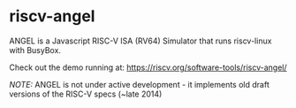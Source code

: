riscv-angel
=====

ANGEL is a Javascript RISC-V ISA (RV64) Simulator that runs riscv-linux with BusyBox.

Check out the demo running at: https://riscv.org/software-tools/riscv-angel/

*NOTE:* ANGEL is not under active development - it implements old draft versions of the RISC-V specs (~late 2014)
